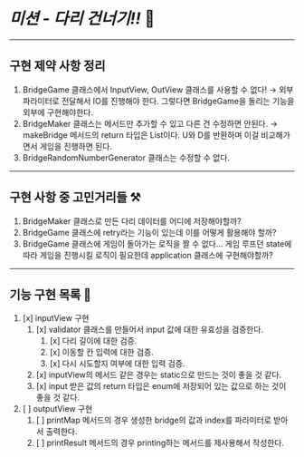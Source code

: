 # *미션 - 다리 건너기!!* 🌉

---

## 구현 제약 사항 정리 
1. BridgeGame 클래스에서 InputView, OutView 클래스를 사용할 수 없다! 
   &rarr; 외부 파라미터로 전달해서 IO를 진행해야 한다. 그렇다면 BridgeGame을 돌리는 기능을 외부에 구현해야한다.
2. BridgeMaker 클래스는 메서드만 추가할 수 있고 다른 건 수정하면 안된다. 
   &rarr; makeBridge 메서드의 return 타입은 List<String>이다. U와 D를 반환하며 이걸 비교해가면서 게임을 진행하면 된다.
3. BridgeRandomNumberGenerator 클래스는 수정할 수 없다.

---
## 구현 사항 중 고민거리들 ⚒️️
1. BridgeMaker 클래스로 만든 다리 데이터를 어디에 저장해야할까?
2. BridgeGame 클래스에 retry라는 기능이 있는데 이를 어떻게 활용해야 할까?
3. BridgeGame 클래스에 게임이 돌아가는 로직을 짤 수 없다... 게임 루프던 state에 따라 게임을 진행시킬 로직이 필요한데 application 클래스에 구현해야할까?

---

## 기능 구현 목록 🚀
1. [x] inputView 구현
   1. [x] validator 클래스를 만들어서 input 값에 대한 유효성을 검증한다. 
      1. [x] 다리 길이에 대한 검증.
      2. [x] 이동할 칸 입력에 대한 검증.
      3. [x] 다시 시도할지 여부에 대한 입력 검증.
   2. [x] inputView의 메서드 같은 경우는 static으로 만드는 것이 좋을 것 같다. 
   3. [x] input 받은 값의 return 타입은 enum에 저장되어 있는 값으로 하는 것이 좋을 것 같다.
2. [ ] outputView 구현
   1. [ ] printMap 메서드의 경우 생성한 bridge의 값과 index를 파라미터로 받아서 출력한다.
   2. [ ] printResult 메서드의 경우 printing하는 메서드를 제사용해서 작성한다. 
